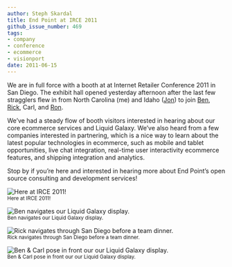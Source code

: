 ```yaml
---
author: Steph Skardal
title: End Point at IRCE 2011
github_issue_number: 469
tags:
- company
- conference
- ecommerce
- visionport
date: 2011-06-15
---
```


We are in full force with a booth at at Internet Retailer Conference 2011 in San Diego. The exhibit hall opened yesterday afternoon after the last few stragglers flew in from North Carolina (me) and Idaho ([Jon](/team/jon-jensen)) to join [Ben](/team/benjamin-goldstein), [Rick](/team/rick-peltzman), Carl, and [Ron](/team/ron-phipps).

We’ve had a steady flow of booth visitors interested in hearing about our core ecommerce services and Liquid Galaxy. We’ve also heard from a few companies interested in partnering, which is a nice way to learn about the latest popular technologies in ecommerce, such as mobile and tablet opportunities, live chat integration, real-time user interactivity ecommerce features, and shipping integration and analytics.

Stop by if you’re here and interested in hearing more about End Point’s open source consulting and development services!

![Here at IRCE 2011!](/blog/2011/06/end-point-at-irce-2011/image-0.jpeg)<br>
<small>Here at IRCE 2011!</small>

![Ben navigates our Liquid Galaxy display.](/blog/2011/06/end-point-at-irce-2011/image-1.jpeg)<br>
<small>Ben navigates our Liquid Galaxy display.</small>

![Rick navigates through San Diego before a team dinner.](/blog/2011/06/end-point-at-irce-2011/image-2.jpeg)<br>
<small>Rick navigates through San Diego before a team dinner.</small>

![Ben & Carl pose in front our our Liquid Galaxy display.](/blog/2011/06/end-point-at-irce-2011/image-3.jpeg)<br>
<small>Ben & Carl pose in front our our Liquid Galaxy display.</small>

